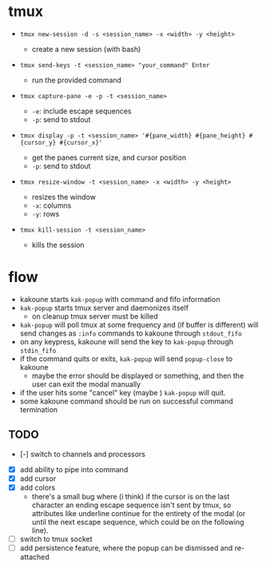 # tmux

- `tmux new-session -d -s <session_name> -x <width> -y <height>`
  - create a new session (with bash)

- `tmux send-keys -t <session_name> "your_command" Enter`
  - run the provided command

- `tmux capture-pane -e -p -t <session_name>`
  - `-e`: include escape sequences
  - `-p`: send to stdout

- `tmux display -p -t <session_name> '#{pane_width} #{pane_height} #{cursor_y} #{cursor_x}'`
  - get the panes current size, and cursor position
  - `-p`: send to stdout

- `tmux resize-window -t <session_name> -x <width> -y <height>`
  - resizes the window
  - `-x`: columns
  - `-y`: rows

- `tmux kill-session -t <session_name>`
  - kills the session


# flow

- kakoune starts `kak-popup` with command and fifo information
- `kak-popup` starts tmux server and daemonizes itself
  - on cleanup tmux server must be killed
- `kak-popup` will poll tmux at some frequency and (if buffer is different) will
  send changes as `:info` commands to kakoune through `stdout_fifo`
- on any keypress, kakoune will send the key to `kak-popup` through `stdin_fifo`
- if the command quits or exits, `kak-popup` will send `popup-close` to kakoune
  - maybe the error should be displayed or something, and then the user can exit
    the modal manually
- if the user hits some "cancel" key (maybe <esc>) `kak-popup` will quit.
- some kakoune command should be run on successful command termination


## TODO

- [-] switch to channels and processors
- [x] add ability to pipe into command
- [x] add cursor
- [x] add colors
  - there's a small bug where (i think) if the cursor is on the last character
    an ending escape sequence isn't sent by tmux, so attributes like underline
    continue for the entirety of the modal (or until the next escape sequence,
    which could be on the following line).
- [ ] switch to tmux socket
- [ ] add persistence feature, where the popup can be dismissed and re-attached

